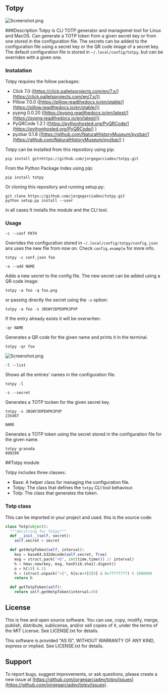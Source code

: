 ## Totpy

![Screenshot.png](https://raw.githubusercontent.com/jorgegarciadev/totpy/master/Screenshot.png)


###Description
Totpy is CLI TOTP generator and managemet tool for Linux and MacOS. Can generate a TOTP token from a given secret key or from one stored in the configuration file. The secrets can be added to the configuration file using a secret key or the QR code image of a secret key. The default configuration file is stored in ```~/.local/config/totpy```, but can be overriden with a given one.

### Instalation
Totpy requires the follow packages:

- Click 7.0 ([https://click.palletsprojects.com/en/7.x/](https://click.palletsprojects.com/en/7.x/))
- Pillow 7.0.0 ([https://pillow.readthedocs.io/en/stable/](https://pillow.readthedocs.io/en/stable/))
- pypng 0.0.20 ([https://pypng.readthedocs.io/en/latest/](https://pypng.readthedocs.io/en/latest/))
- PyQRCode 1.2.1 ([https://pythonhosted.org/PyQRCode/](https://pythonhosted.org/PyQRCode/) )
- pyzbar 0.1.8 ([https://github.com/NaturalHistoryMuseum/pyzbar/](https://github.com/NaturalHistoryMuseum/pyzbar/) )

Totpy can be installed from this repository using pip:

```pip install git+https://github.com/jorgegarciadev/totpy.git```

From the Python Package Index using pip:

```pip install totpy```

Or cloning this repository and running setup.py:

```
git clone https://github.com/jorgegarciadev/totpy.git
python setup.py install --user
```

in all cases It installs the module and the CLI tool.

### Usage

```-c --conf PATH```

Overrides the configuration stored in ```~/.local/config/totpy/config.json``` ans uses the new file from now on. Check ```config.example``` for more info.

```totpy -c conf.json foo```


```-a --add NAME```

Adds a new secret to the config file. The new secret can be added using a QR code image:

```totpy -a foo -q foo.png```

or passing directly the secret using the ```-s``` option:

```totpy -a foo -s JBSWY3DPEHPK3PXP```

If the entry already exists it will be overwriten.


```-qr NAME```

Generates a QR code for the given name and prints it in the terminal.

```totpy -qr foo```

![Screenshot.png](https://raw.githubusercontent.com/jorgegarciadev/totpy/master/Screenshot.png)


```-l --list```

Shows all the entries' names in the configuration file.

```totpy -l```


```-s --secret```

Generates a TOTP tocken for the given secret key.

```
totpy -s JBSWY3DPEHPK3PXP
235467
```


```NAME```

Generates a TOTP token using the secret stored in the configuration file for the given name.

```
totpy granada
099299
```


##Totpy module

Totpy includes three classes:

- Base: A helper class for managing the configuration file.
- Totpy: The class that defines the ```totpy``` CLI tool behaviour.
- Totp: The class that generates the token.

### Totp class

This can be imported in your project and used. this is the source code:

```python
class Totp(object):
  """docstring for Totpy"""
  def __init__(self, secret):
    self.secret = secret

  def getHotpToken(self, interval):
    key = base64.b32decode(self.secret, True)
    msg = struct.pack(">Q", int(time.time()) // interval)
    h = hmac.new(key, msg, hashlib.sha1).digest()
    o = h[19] & 15
    h = (struct.unpack(">I", h[o:o+4])[0] & 0x7fffffff) % 1000000
    return h

  def getTotpToken(self):
    return self.getHotpToken(interval=30)
```
## License

This is free and open source software. You can use, copy, modify, merge, publish, distribute, sublicense, and/or sell copies of it, under the terms of the MIT License. See LICENSE.txt for details.

This software is provided "AS IS", WITHOUT WARRANTY OF ANY KIND, express or implied. See LICENSE.txt for details.


## Support

To report bugs, suggest improvements, or ask questions, please create a new issue at [https://github.com/jorgegarciadev/totpy/issues](https://github.com/jorgegarciadev/totpy/issues) .